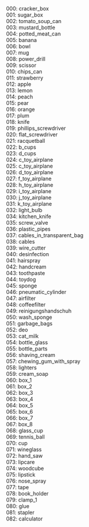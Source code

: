 000: cracker_box  
001: sugar_box  
002: tomato_soup_can  
003: mustard_bottle  
004: potted_meat_can  
005: banana  
006: bowl  
007: mug  
008: power_drill  
009: scissor  
010: chips_can  
011: strawberry  
012: apple  
013: lemon  
014: peach  
015: pear  
016: orange  
017: plum  
018: knife  
019: phillips_screwdriver  
020: flat_screwdriver  
021: racquetball  
022: b_cups  
023: d_cups  
024: c_toy_airplane  
025: c_toy_airplane  
026: d_toy_airplane  
027: f_toy_airplane  
028: h_toy_airplane  
029: i_toy_airplane  
030: j_toy_airplane  
031: k_toy_airplane  
032: light_bulb  
034: kitchen_knife  
035: screw_valve  
036: plastic_pipes  
037: cables_in_transparent_bag  
038: cables  
039: wire_cutter  
040: desinfection  
041: hairspray  
042: handcream  
043: toothpaste  
044: toydog  
045: sponge  
046: pneumatic_cylinder  
047: airfilter  
048: coffeefilter  
049: reinigungshandschuh  
050: wash_sponge  
051: garbage_bags  
052: deo  
053: cat_milk  
054: bottle_glass  
055: bottle_parts  
056: shaving_cream  
057: chewing_gum_with_spray  
058: lighters  
059: cream_soap  
060: box_1  
061: box_2  
062: box_3  
063: box_4  
064: box_5  
065: box_6  
066: box_7  
067: box_8  
068: glass_cup  
069: tennis_ball  
070: cup  
071: wineglass  
072: hand_saw  
073: lipcare  
074: woodcube  
075: lipstick  
076: nose_spray  
077: tape  
078: book_holder  
079: clamp_1  
080: glue  
081: stapler  
082: calculator  